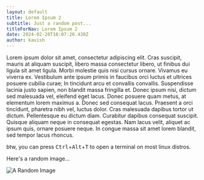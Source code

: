 ```yaml
---
layout: default
title: Lorem Ipsum 2
subtitle: Just a random post...
titleForNav: Lorem Ipsum 2
date: 2024-02-28T16:07:20.430Z
author: kavish
---
```

Lorem ipsum dolor sit amet, consectetur adipiscing elit. Cras suscipit, mauris at aliquam suscipit, libero massa consectetur libero, ut finibus dui ligula sit amet ligula. Morbi molestie quis nisi cursus ornare. Vivamus eu viverra ex. Vestibulum ante ipsum primis in faucibus orci luctus et ultrices posuere cubilia curae; In tincidunt arcu et convallis convallis. Suspendisse lacinia justo sapien, non blandit massa fringilla et. Donec ipsum nisi, dictum sed malesuada vel, eleifend eget lacus. Donec posuere quam metus, at elementum lorem maximus a. Donec sed consequat lacus. Praesent a orci tincidunt, pharetra nibh vel, luctus dolor. Cras malesuada dapibus tortor ut dictum. Pellentesque eu dictum diam. Curabitur dapibus consequat suscipit. Quisque aliquam neque in consequat egestas. Nam lacus velit, aliquet ac ipsum quis, ornare posuere neque. In congue massa sit amet lorem blandit, sed tempor lacus rhoncus.

btw, you can press
<kbd>Ctrl</kbd>+<kbd>Alt</kbd>+<kbd>T</kbd> to open a terminal on most linux distros.

Here's a random image...

![A Random Image](https://picsum.photos/600/320)

